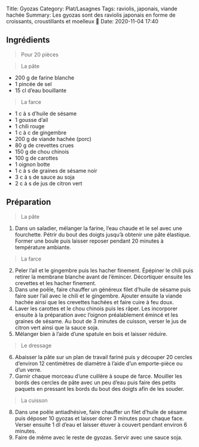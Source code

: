 Title: Gyozas
Category: Plat/Lasagnes
Tags: raviolis, japonais, viande hachée
Summary: Les gyozas sont des raviolis japonais en forme de croissants, croustillants et moelleux 🥟
Date:  2020-11-04 17:40

## Ingrédients
> Pour 20 pièces

> La pâte

- 200 g de farine blanche
- 1 pincée de sel
- 15 cl d’eau bouillante

> La farce

- 1 c à s d’huile de sésame 
- 1 gousse d’ail 
- 1 chili rouge 
- 1 c à c de gingembre 
- 200 g de viande hachée (porc)
- 80 g de crevettes crues 
- 150 g de chou chinois 
- 100 g de carottes 
- 1 oignon botte 
- 1 c à s de graines de sésame noir
- 3 c à s de sauce au soja
- 2 c à s de jus de citron vert

## Préparation
> La pâte

1. Dans un saladier, mélanger la farine, l’eau chaude et le sel avec une fourchette. Pétrir du bout des doigts jusqu’à obtenir une pâte élastique. Former une boule puis laisser reposer pendant 20 minutes à température ambiante.

> La farce

2. Peler l’ail et le gingembre puis les hacher finement. Épépiner le chili puis retirer la membrane blanche avant de l’émincer. Décortiquer ensuite les crevettes et les hacher finement.
3. Dans une poêle, faire chauffer un généreux filet d’huile de sésame puis faire suer l’ail avec le chili et le gingembre. Ajouter ensuite la viande hachée ainsi que les crevettes hachées et faire cuire à feu doux.
4. Laver les carottes et le chou chinois puis les râper. Les incorporer ensuite à la préparation avec l’oignon préalablement émincé et les graines de sésame. Au bout de 3 minutes de cuisson, verser le jus de citron vert ainsi que la sauce soja.
5. Mélanger bien à l’aide d’une spatule en bois et laisser réduire.

> Le dressage

6. Abaisser la pâte sur un plan de travail fariné puis y découper 20 cercles d’environ 12 centimètres de diamètre à l’aide d’un emporte-pièce ou d’un verre.
7. Garnir chaque morceau d’une cuillère à soupe de farce. Mouiller les bords des cercles de pâte avec un peu d’eau puis faire des petits paquets en pressant les bords du bout des doigts afin de les souder.

> La cuisson

8. Dans une poêle antiadhésive, faire chauffer un filet d’huile de sésame puis déposer 10 gyozas et laisser dorer 3 minutes pour chaque face. Verser ensuite 1 dl d’eau et laisser étuver à couvert pendant environ 6 minutes.
9. Faire de même avec le reste de gyozas. Servir avec une sauce soja.
